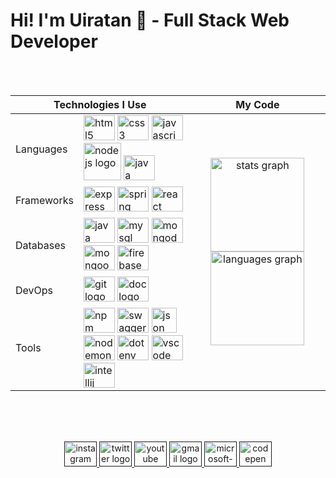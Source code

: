 # Hi! I'm Uiratan 👋 - Full Stack Web Developer

<br><br>

<table>
    <thead>
      <tr>
        <th colspan="2">Technologies I Use</th>
        <th>My Code</th>
      </tr>
    </thead>
    <tbody>
      <tr>
        <td>Languages</td>
        <td>
            <img src="https://cdn.jsdelivr.net/gh/devicons/devicon/icons/html5/html5-original.svg" height="40" width="50" alt="html5 logo"  />
            <img src="https://cdn.jsdelivr.net/gh/devicons/devicon/icons/css3/css3-original.svg" height="40" width="50" alt="css3 logo"  />
            <img src="https://cdn.jsdelivr.net/gh/devicons/devicon/icons/javascript/javascript-original.svg" height="40" width="50" alt="javascript logo"  />
            <img src="https://cdn.jsdelivr.net/gh/devicons/devicon/icons/nodejs/nodejs-original-wordmark.svg" height="60" alt="nodejs logo"  />
            <img src="https://cdn.jsdelivr.net/gh/devicons/devicon/icons/java/java-original-wordmark.svg" height="40" width="50" alt="java logo"  />
        </td>
        <td rowspan="5">
            <div align="center">
                <img src="https://github-readme-stats.vercel.app/api?hide_title=false&hide_rank=false&show_icons=true&include_all_commits=true&count_private=true&disable_animations=false&theme=github_dark&locale=en&hide_border=true&username=uiratan" height="150" alt="stats graph"  />
                <img src="https://github-readme-stats.vercel.app/api/top-langs?locale=en&hide_title=false&layout=compact&card_width=320&langs_count=30&theme=github_dark&hide_border=true&username=uiratan" height="150" alt="languages graph"  />
              </div>            
        </td>
      </tr>
      <tr>
        <td>Frameworks</td>
        <td>
            <img src="https://cdn.jsdelivr.net/gh/devicons/devicon/icons/express/express-original.svg" height="40" width="50" alt="express logo"  />
            <img src="https://cdn.jsdelivr.net/gh/devicons/devicon/icons/spring/spring-plain-wordmark.svg" height="40" width="50" alt="spring logo"  />
            <img src="https://cdn.jsdelivr.net/gh/devicons/devicon/icons/react/react-original.svg" height="40" width="50" alt="react logo"  />
        </td>
      </tr>
      <tr>
        <td>Databases</td>
        <td>
            <img src="https://cdn.jsdelivr.net/gh/devicons/devicon/icons/oracle/oracle-original.svg" height="40" width="50" alt="java logo"  />
            <img src="https://cdn.jsdelivr.net/gh/devicons/devicon/icons/mysql/mysql-original.svg" height="40" width="50" alt="mysql logo"  />
            <img src="https://cdn.jsdelivr.net/gh/devicons/devicon/icons/mongodb/mongodb-original-wordmark.svg" height="40" width="50" alt="mongodb logo"  />
            <img src="https://mongoosejs.com/docs/images/mongoose5_62x30_transparent.png" height="40" width="50" alt="mongoose logo"  />  
            <img src="https://cdn.jsdelivr.net/gh/devicons/devicon/icons/firebase/firebase-plain-wordmark.svg" height="40" width="50" alt="firebase logo"  />            
        </td>
      </tr>
      <tr>
        <td>DevOps</td>
        <td>
            <img src="https://cdn.jsdelivr.net/gh/devicons/devicon/icons/git/git-original-wordmark.svg" height="40" width="50" alt="git logo"  />
            <img src="https://cdn.jsdelivr.net/gh/devicons/devicon/icons/docker/docker-original.svg" height="40" width="50" alt="doc logo"  />             
        </td>
      </tr>
      <tr>
        <td>Tools</td>
        <td>
            <img src="https://cdn.jsdelivr.net/gh/devicons/devicon/icons/npm/npm-original-wordmark.svg" height="40" width="50" alt="npm logo"  />
            <img src="https://static1.smartbear.co/swagger/media/assets/images/swagger_logo.svg" height="40" width="50" alt="swagger logo"  />
            <img src="https://www.opc-router.de/wp-content/uploads/2020/08/what-is-json_600x250px.jpg" height="40" alt="json logo"  />
            <img src="https://user-images.githubusercontent.com/13700/35731649-652807e8-080e-11e8-88fd-1b2f6d553b2d.png" height="40" width="50" alt="nodemon logo"  />  
            <img src="https://raw.githubusercontent.com/motdotla/dotenv/master/dotenv.svg" height="40" width="50" alt="dotenv logo"  /> 
            <img src="https://cdn.jsdelivr.net/gh/devicons/devicon/icons/vscode/vscode-original.svg" height="40" width="50" alt="vscode logo"  />
            <img src="https://cdn.jsdelivr.net/gh/devicons/devicon/icons/intellij/intellij-original.svg" height="40" width="50" alt="intellij logo"  />          
        </td>
      </tr>
    </tbody>
    </table>

<br><br><br>
<div align="center">
  <a href="" target="_blank">
    <img src="https://raw.githubusercontent.com/maurodesouza/profile-readme-generator/master/src/assets/icons/social/instagram/default.svg" width="52" height="40" alt="instagram logo"  />
  </a>
  <a href="" target="_blank">
    <img src="https://raw.githubusercontent.com/maurodesouza/profile-readme-generator/master/src/assets/icons/social/twitter/default.svg" width="52" height="40" alt="twitter logo"  />
  </a>
  <a href="" target="_blank">
    <img src="https://raw.githubusercontent.com/maurodesouza/profile-readme-generator/master/src/assets/icons/social/youtube/default.svg" width="52" height="40" alt="youtube logo"  />
  </a>
  <a href="" target="_blank">
    <img src="https://raw.githubusercontent.com/maurodesouza/profile-readme-generator/master/src/assets/icons/social/gmail/default.svg" width="52" height="40" alt="gmail logo"  />
  </a>
  <a href="" target="_blank">
    <img src="https://raw.githubusercontent.com/maurodesouza/profile-readme-generator/master/src/assets/icons/social/microsoft-outlook/default.svg" width="52" height="40" alt="microsoft-outlook logo"  />
  </a>
  <a href="" target="_blank">
    <img src="https://raw.githubusercontent.com/maurodesouza/profile-readme-generator/master/src/assets/icons/social/codepen/default.svg" width="52" height="40" alt="codepen logo"  />
  </a>
</div>

###
<!--
**uiratan/uiratan** is a ✨ _special_ ✨ repository because its `README.md` (this file) appears on your GitHub profile.

Here are some ideas to get you started:

- 🔭 I’m currently working on ...
- 🌱 I’m currently learning ...
- 👯 I’m looking to collaborate on ...
- 🤔 I’m looking for help with ...
- 💬 Ask me about ...
- 📫 How to reach me: ...
- 😄 Pronouns: ...
- ⚡ Fun fact: ...


<div align="center">
  <img src="https://cdn.jsdelivr.net/gh/devicons/devicon/icons/html5/html5-original.svg" height="40" width="50" alt="html5 logo"  />
  <img src="https://cdn.jsdelivr.net/gh/devicons/devicon/icons/css3/css3-original.svg" height="40" width="50" alt="css3 logo"  />
  <img src="https://cdn.jsdelivr.net/gh/devicons/devicon/icons/bootstrap/bootstrap-original.svg" height="40" width="50" alt="bootstrap logo"  />
  <img src="https://cdn.jsdelivr.net/gh/devicons/devicon/icons/tailwindcss/tailwindcss-original-wordmark.svg" height="40" width="50" alt="tailwindcss logo"  />
  <img src="https://cdn.jsdelivr.net/gh/devicons/devicon/icons/sass/sass-original.svg" height="40" width="50" alt="sass logo"  />
  <img src="https://cdn.jsdelivr.net/gh/devicons/devicon/icons/less/less-plain-wordmark.svg" height="40" width="50" alt="less logo"  />
  <img src="https://cdn.jsdelivr.net/gh/devicons/devicon/icons/materialui/materialui-original.svg" height="40" width="50" alt="materialui logo"  />
  <img src="https://cdn.jsdelivr.net/gh/devicons/devicon/icons/javascript/javascript-original.svg" height="40" width="50" alt="javascript logo"  />
  <img src="https://cdn.jsdelivr.net/gh/devicons/devicon/icons/typescript/typescript-original.svg" height="40" width="50" alt="typescript logo"  />
  <img src="https://cdn.jsdelivr.net/gh/devicons/devicon/icons/jquery/jquery-original.svg" height="40" width="50" alt="jquery logo"  />
  <img src="https://cdn.jsdelivr.net/gh/devicons/devicon/icons/react/react-original.svg" height="40" width="50" alt="react logo"  />
  <img src="https://cdn.jsdelivr.net/gh/devicons/devicon/icons/nodejs/nodejs-original.svg" height="40" width="50" alt="nodejs logo"  />
  <img src="https://cdn.jsdelivr.net/gh/devicons/devicon/icons/nextjs/nextjs-original.svg" height="40" width="50" alt="nextjs logo"  />
  <img src="https://cdn.jsdelivr.net/gh/devicons/devicon/icons/threejs/threejs-original.svg" height="40" width="50" alt="threejs logo"  />
  <img src="https://cdn.jsdelivr.net/gh/devicons/devicon/icons/nuxtjs/nuxtjs-original.svg" height="40" width="50" alt="nuxtjs logo"  />
  <img src="https://cdn.jsdelivr.net/gh/devicons/devicon/icons/nestjs/nestjs-plain.svg" height="40" width="50" alt="nestjs logo"  />
  <img src="https://cdn.jsdelivr.net/gh/devicons/devicon/icons/express/express-original.svg" height="40" width="50" alt="express logo"  />
  <img src="https://cdn.jsdelivr.net/gh/devicons/devicon/icons/socketio/socketio-original.svg" height="40" width="50" alt="socketio logo"  />
  <img src="https://cdn.jsdelivr.net/gh/devicons/devicon/icons/python/python-original.svg" height="40" width="50" alt="python logo"  />
  <img src="https://cdn.jsdelivr.net/gh/devicons/devicon/icons/jupyter/jupyter-original.svg" height="40" width="50" alt="jupyter logo"  />
  <img src="https://cdn.jsdelivr.net/gh/devicons/devicon/icons/numpy/numpy-original.svg" height="40" width="50" alt="numpy logo"  />
  <img src="https://cdn.jsdelivr.net/gh/devicons/devicon/icons/pycharm/pycharm-original.svg" height="40" width="50" alt="pycharm logo"  />
  <img src="https://cdn.jsdelivr.net/gh/devicons/devicon/icons/csharp/csharp-original.svg" height="40" width="50" alt="csharp logo"  />
  <img src="https://cdn.jsdelivr.net/gh/devicons/devicon/icons/php/php-original.svg" height="40" width="50" alt="php logo"  />
  <img src="https://cdn.jsdelivr.net/gh/devicons/devicon/icons/phpstorm/phpstorm-original.svg" height="40" width="50" alt="phpstorm logo"  />
  <img src="https://cdn.jsdelivr.net/gh/devicons/devicon/icons/mysql/mysql-original.svg" height="40" width="50" alt="mysql logo"  />
  <img src="https://cdn.jsdelivr.net/gh/devicons/devicon/icons/vscode/vscode-original.svg" height="40" width="50" alt="vscode logo"  />
  <img src="https://cdn.jsdelivr.net/gh/devicons/devicon/icons/visualstudio/visualstudio-plain.svg" height="40" width="50" alt="visualstudio logo"  />
  <img src="https://cdn.jsdelivr.net/gh/devicons/devicon/icons/webstorm/webstorm-original.svg" height="40" width="50" alt="webstorm logo"  />
  <img src="https://cdn.jsdelivr.net/gh/devicons/devicon/icons/intellij/intellij-original.svg" height="40" width="50" alt="intellij logo"  />
</div>

-->

